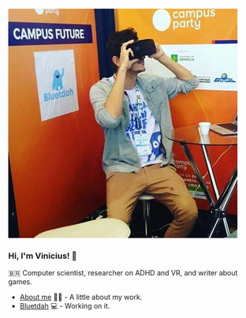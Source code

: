 ![alt text](https://github.com/viniciumelo/viniciumelo/blob/main/36488227_2199614193387521_1717933630740758528_n.jpg?raw=true)
### Hi, I'm Vinicius! 👋
🇧🇷
Computer scientist, researcher on ADHD and VR, and writer about games.

- [About me](https://viniciumelo.com.br/) ✍🏼 - A little about my work.
- [Bluetdah](https://www.bluetdah.com.br/) 💻 - Working on it.
<!--
**viniciumelo/viniciumelo** is a ✨ _special_ ✨ repository because its `README.md` (this file) appears on your GitHub profile.

Here are some ideas to get you started:

- 🔭 I’m currently working on ...
- 🌱 I’m currently learning ...
- 👯 I’m looking to collaborate on ...
- 🤔 I’m looking for help with ...
- 💬 Ask me about ...
- 📫 How to reach me: ...
- 😄 Pronouns: ...
- ⚡ Fun fact: ...
-->
